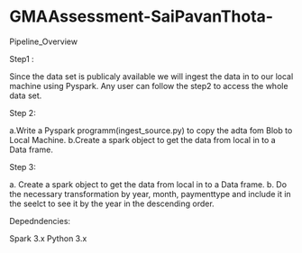 # GMAAssessment-SaiPavanThota-

Pipeline_Overview

Step1 :

Since the data set is publicaly available we will ingest the data in to our local machine using Pyspark. Any user can follow the step2 to access the whole data set.

Step 2:

a.Write a Pyspark programm(ingest_source.py) to copy the adta fom Blob to Local Machine.
b.Create a spark object to get the data from local in to a Data frame.

Step 3:

a. Create a spark object to get the data from local in to a Data frame.
b. Do the necessary transformation by year, month, paymenttype and include it in the seelct to see it by the year in the descending order.

Depedndencies:

Spark 3.x
Python 3.x



